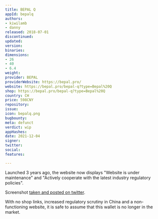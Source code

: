 ```yaml
---
title: BEPAL Q
appId: bepalq
authors:
- kiwilamb
- danny
released: 2018-07-01
discontinued: 
updated: 
version: 
binaries: 
dimensions:
- 26
- 40
- 6.4
weight: 
provider: BEPAL
providerWebsite: https://bepal.pro/
website: https://bepal.pro/bepal-q?type=Bepal%20Q
shop: https://bepal.pro/bepal-q?type=Bepal%20Q
country: CH
price: 598CNY
repository: 
issue: 
icon: bepalq.png
bugbounty: 
meta: defunct
verdict: wip
appHashes: 
date: 2021-12-04
signer: 
twitter: 
social: 
features: 

---
```


Launched 3 years ago, the website now displays "Website is under maintenance" and "Actively cooperate with the latest industry regulatory policies". 

Screenshot [taken and posted on twitter](https://twitter.com/BitcoinWalletz/status/1464189901348356099).

With no shop links, increased regulatory scrutiny in China and a non-functioning website, it is safe to assume that this wallet is no longer in the market.
